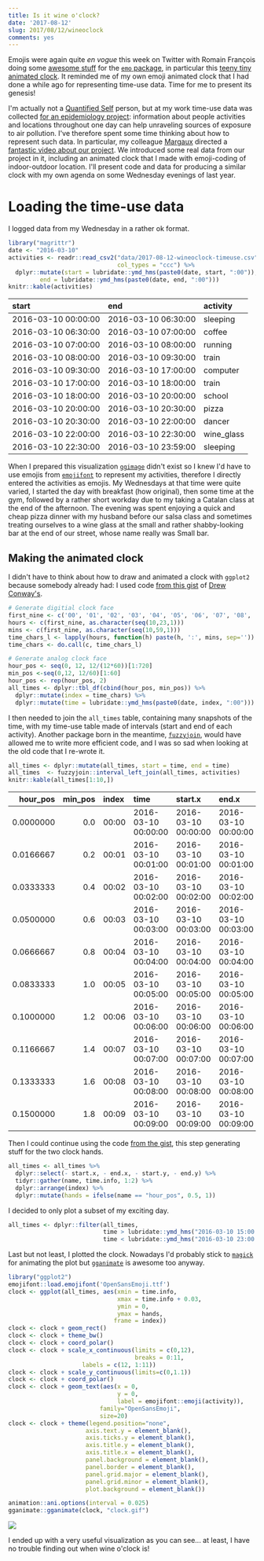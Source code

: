 ```yaml
---
title: Is it wine o'clock?
date: '2017-08-12'
slug: 2017/08/12/wineoclock
comments: yes
---
```



Emojis were again quite _en vogue_ this week on Twitter with Romain François doing some [awesome stuff](https://twitter.com/romain_francois/status/896364762124234752) for the [`emo` package](https://github.com/hadley/emo), in particular this [teeny tiny animated clock](https://twitter.com/romain_francois/status/896030932356005888). It reminded me of my own emoji animated clock that I had done a while ago for representing time-use data. Time for me to present its genesis!

<!--more-->

I'm actually not a [Quantified Self](https://en.wikipedia.org/wiki/Quantified_Self) person, but at my work time-use data was collected [for an epidemiology project](http://www.sciencedirect.com/science/article/pii/S1438463917301876): information about people activities and locations throughout one day can help unraveling sources of exposure to air pollution. I've therefore spent some time thinking about how to represent such data. In particular, my colleague [Margaux](https://www.researchgate.net/profile/Margaux_Sanchez) directed a [fantastic video about our project](https://www.youtube.com/watch?v=LztOw_7MVPw). We introduced some real data from our project in it, including an animated clock that I made with emoji-coding of indoor-outdoor location. I'll present code and data for producing a similar clock with my own agenda on some Wednesday evenings of last year.

# Loading the time-use data

I logged data from my Wednesday in a rather ok format.


```r
library("magrittr")
date <- "2016-03-10"
activities <- readr::read_csv2("data/2017-08-12-wineoclock-timeuse.csv",
                               col_types = "ccc") %>%
  dplyr::mutate(start = lubridate::ymd_hms(paste0(date, start, ":00")),
         end = lubridate::ymd_hms(paste0(date, end, ":00")))
knitr::kable(activities)
```



|start               |end                 |activity   |
|:-------------------|:-------------------|:----------|
|2016-03-10 00:00:00 |2016-03-10 06:30:00 |sleeping   |
|2016-03-10 06:30:00 |2016-03-10 07:00:00 |coffee     |
|2016-03-10 07:00:00 |2016-03-10 08:00:00 |running    |
|2016-03-10 08:00:00 |2016-03-10 09:30:00 |train      |
|2016-03-10 09:30:00 |2016-03-10 17:00:00 |computer   |
|2016-03-10 17:00:00 |2016-03-10 18:00:00 |train      |
|2016-03-10 18:00:00 |2016-03-10 20:00:00 |school     |
|2016-03-10 20:00:00 |2016-03-10 20:30:00 |pizza      |
|2016-03-10 20:30:00 |2016-03-10 22:00:00 |dancer     |
|2016-03-10 22:00:00 |2016-03-10 22:30:00 |wine_glass |
|2016-03-10 22:30:00 |2016-03-10 23:59:00 |sleeping   |

When I prepared this visualization [`ggimage`](https://github.com/GuangchuangYu/ggimage) didn't exist so I knew I'd have to use emojis from [`emojifont`](https://github.com/GuangchuangYu/emojifont) to represent my activities, therefore I directly entered the activities as emojis. My Wednesdays at that time were quite varied, I started the day with breakfast (how original), then some time at the gym, followed by a rather short workday due to my taking a Catalan class at the end of the afternoon. The evening was spent enjoying a quick and cheap pizza dinner with my husband before our salsa class and sometimes treating ourselves to a wine glass at the small and rather shabby-looking bar at the end of our street, whose name really was Small bar.

## Making the animated clock

I didn't have to think about how to draw and animated a clock with `ggplot2` because somebody already had: I used code [from this gist](https://gist.github.com/drewconway/1142938) of [Drew Conway's](https://twitter.com/drewconway).


```r
# Generate digitial clock face
first_nine <- c('00', '01', '02', '03', '04', '05', '06', '07', '08', '09')
hours <- c(first_nine, as.character(seq(10,23,1)))
mins <- c(first_nine, as.character(seq(10,59,1)))
time_chars_l <- lapply(hours, function(h) paste(h, ':', mins, sep=''))
time_chars <- do.call(c, time_chars_l)

# Generate analog clock face
hour_pos <- seq(0, 12, 12/(12*60))[1:720]
min_pos <-seq(0,12, 12/60)[1:60]
hour_pos <- rep(hour_pos, 2)
all_times <- dplyr::tbl_df(cbind(hour_pos, min_pos)) %>%
  dplyr::mutate(index = time_chars) %>%
  dplyr::mutate(time = lubridate::ymd_hms(paste0(date, index, ":00"))) 
```

I then needed to join the `all_times` table, containing many snapshots of the time, with my time-use table made of intervals (start and end of each activity). Another package born in the meantime, [`fuzzyjoin`](https://github.com/dgrtwo/fuzzyjoin), would have allowed me to write more efficient code, and I was so sad when looking at the old code that I re-wrote it.


```r
all_times <- dplyr::mutate(all_times, start = time, end = time)
all_times  <- fuzzyjoin::interval_left_join(all_times, activities)
knitr::kable(all_times[1:10,])
```



|  hour_pos| min_pos|index |time                |start.x             |end.x               |start.y    |end.y               |activity |
|---------:|-------:|:-----|:-------------------|:-------------------|:-------------------|:----------|:-------------------|:--------|
| 0.0000000|     0.0|00:00 |2016-03-10 00:00:00 |2016-03-10 00:00:00 |2016-03-10 00:00:00 |2016-03-10 |2016-03-10 06:30:00 |sleeping |
| 0.0166667|     0.2|00:01 |2016-03-10 00:01:00 |2016-03-10 00:01:00 |2016-03-10 00:01:00 |2016-03-10 |2016-03-10 06:30:00 |sleeping |
| 0.0333333|     0.4|00:02 |2016-03-10 00:02:00 |2016-03-10 00:02:00 |2016-03-10 00:02:00 |2016-03-10 |2016-03-10 06:30:00 |sleeping |
| 0.0500000|     0.6|00:03 |2016-03-10 00:03:00 |2016-03-10 00:03:00 |2016-03-10 00:03:00 |2016-03-10 |2016-03-10 06:30:00 |sleeping |
| 0.0666667|     0.8|00:04 |2016-03-10 00:04:00 |2016-03-10 00:04:00 |2016-03-10 00:04:00 |2016-03-10 |2016-03-10 06:30:00 |sleeping |
| 0.0833333|     1.0|00:05 |2016-03-10 00:05:00 |2016-03-10 00:05:00 |2016-03-10 00:05:00 |2016-03-10 |2016-03-10 06:30:00 |sleeping |
| 0.1000000|     1.2|00:06 |2016-03-10 00:06:00 |2016-03-10 00:06:00 |2016-03-10 00:06:00 |2016-03-10 |2016-03-10 06:30:00 |sleeping |
| 0.1166667|     1.4|00:07 |2016-03-10 00:07:00 |2016-03-10 00:07:00 |2016-03-10 00:07:00 |2016-03-10 |2016-03-10 06:30:00 |sleeping |
| 0.1333333|     1.6|00:08 |2016-03-10 00:08:00 |2016-03-10 00:08:00 |2016-03-10 00:08:00 |2016-03-10 |2016-03-10 06:30:00 |sleeping |
| 0.1500000|     1.8|00:09 |2016-03-10 00:09:00 |2016-03-10 00:09:00 |2016-03-10 00:09:00 |2016-03-10 |2016-03-10 06:30:00 |sleeping |

Then I could continue using the code [from the gist](https://gist.github.com/drewconway/1142938), this step generating stuff for the two clock hands.


```r
all_times <- all_times %>% 
  dplyr::select(- start.x, - end.x, - start.y, - end.y) %>%
  tidyr::gather(name, time.info, 1:2) %>%
  dplyr::arrange(index) %>%
  dplyr::mutate(hands = ifelse(name == "hour_pos", 0.5, 1))
```

I decided to only plot a subset of my exciting day.


```r
all_times <- dplyr::filter(all_times, 
                           time > lubridate::ymd_hms("2016-03-10 15:00:00"),
                           time < lubridate::ymd_hms("2016-03-10 23:00:00") )
```

Last but not least, I plotted the clock. Nowadays I'd probably stick to [`magick`](https://github.com/ropensci/magick) for animating the plot but [`gganimate`](https://github.com/dgrtwo/gganimate) is awesome too anyway.


```r
library("ggplot2")
emojifont::load.emojifont('OpenSansEmoji.ttf')
clock <- ggplot(all_times, aes(xmin = time.info,
                               xmax = time.info + 0.03, 
                               ymin = 0,
                               ymax = hands,
                              frame = index))
clock <- clock + geom_rect()
clock <- clock + theme_bw()
clock <- clock + coord_polar()
clock <- clock + scale_x_continuous(limits = c(0,12), 
                                    breaks = 0:11,
                     labels = c(12, 1:11))
clock <- clock + scale_y_continuous(limits=c(0,1.1)) 
clock <- clock + coord_polar()
clock <- clock + geom_text(aes(x = 0,
                               y = 0,
                               label = emojifont::emoji(activity)),
                          family="OpenSansEmoji", 
                          size=20)
clock <- clock + theme(legend.position="none",
                      axis.text.y = element_blank(),
                      axis.ticks.y = element_blank(),
                      axis.title.y = element_blank(),
                      axis.title.x = element_blank(),
                      panel.background = element_blank(),
                      panel.border = element_blank(),
                      panel.grid.major = element_blank(),
                      panel.grid.minor = element_blank(),
                      plot.background = element_blank())

animation::ani.options(interval = 0.025)
gganimate::gganimate(clock, "clock.gif")
```

![](https://github.com/maelle/maelle.github.io/blob/master/_source/clock.gif?raw=true)

I ended up with a very useful visualization as you can see... at least, I have no trouble finding out when wine o'clock is!
